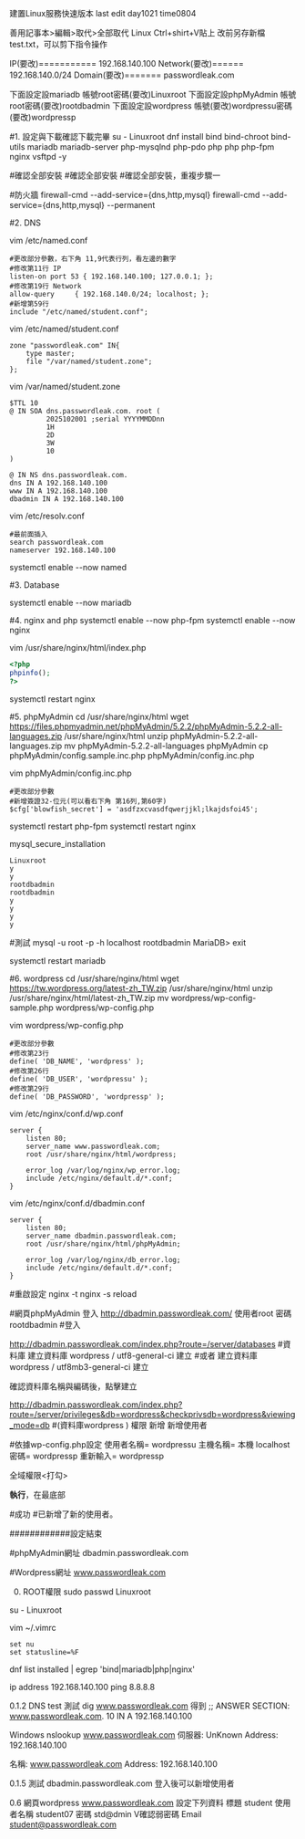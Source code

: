 建置Linux服務快速版本
last edit day1021 time0804

善用記事本>編輯>取代>全部取代
Linux Ctrl+shirt+V貼上
改前另存新檔test.txt，可以剪下指令操作

IP(要改)===========
192.168.140.100
Network(要改)======
192.168.140.0/24
Domain(要改)=======
passwordleak.com

下面設定設mariadb    帳號root密碼(要改)Linuxroot
下面設定設phpMyAdmin 帳號root密碼(要改)rootdbadmin
下面設定設wordpress  帳號(要改)wordpressu密碼(要改)wordpressp


#1. 設定與下載確認下載完畢
su -
Linuxroot
dnf install bind bind-chroot bind-utils mariadb mariadb-server php-mysqlnd php-pdo php php php-fpm nginx vsftpd -y 

#確認全部安裝
#確認全部安裝
#確認全部安裝，重複步驟一

#防火牆
firewall-cmd --add-service={dns,http,mysql}
firewall-cmd --add-service={dns,http,mysql} --permanent


#2. DNS 

vim /etc/named.conf
```
#更改部分參數，右下角 11,9代表行列，看左邊的數字
#修改第11行 IP
listen-on port 53 { 192.168.140.100; 127.0.0.1; };
#修改第19行 Network
allow-query     { 192.168.140.0/24; localhost; };
#新增第59行
include "/etc/named/student.conf";
```

vim /etc/named/student.conf
```
zone "passwordleak.com" IN{
    type master;
    file "/var/named/student.zone";
};
```

vim /var/named/student.zone
```
$TTL 10
@ IN SOA dns.passwordleak.com. root (
         2025102001 ;serial YYYYMMDDnn
         1H
         2D
         3W
         10
)
 
@ IN NS dns.passwordleak.com.
dns IN A 192.168.140.100
www IN A 192.168.140.100
dbadmin IN A 192.168.140.100
```

vim /etc/resolv.conf
```
#最前面插入
search passwordleak.com
nameserver 192.168.140.100
```
systemctl enable --now named

#3. Database

systemctl enable --now mariadb

#4. nginx and php
systemctl enable --now php-fpm
systemctl enable --now nginx

vim /usr/share/nginx/html/index.php
```php
<?php
phpinfo();
?>
```
systemctl restart nginx

#5. phpMyAdmin
cd /usr/share/nginx/html
wget https://files.phpmyadmin.net/phpMyAdmin/5.2.2/phpMyAdmin-5.2.2-all-languages.zip /usr/share/nginx/html
unzip phpMyAdmin-5.2.2-all-languages.zip 
mv phpMyAdmin-5.2.2-all-languages phpMyAdmin
cp phpMyAdmin/config.sample.inc.php  phpMyAdmin/config.inc.php

vim phpMyAdmin/config.inc.php 
```
#更改部分參數
#新增簽證32-位元(可以看右下角 第16列,第60字)
$cfg['blowfish_secret'] = 'asdfzxcvasdfqwerjjkl;lkajdsfoi45';
```

systemctl restart php-fpm
systemctl restart nginx

mysql_secure_installation
```
Linuxroot
y
y
rootdbadmin
rootdbadmin
y
y
y
y
```

#測試
mysql -u root -p -h localhost
rootdbadmin
MariaDB> exit

systemctl restart mariadb

#6. wordpress
cd /usr/share/nginx/html
wget https://tw.wordpress.org/latest-zh_TW.zip /usr/share/nginx/html
unzip /usr/share/nginx/html/latest-zh_TW.zip
mv wordpress/wp-config-sample.php wordpress/wp-config.php


vim wordpress/wp-config.php
```
#更改部分參數
#修改第23行
define( 'DB_NAME', 'wordpress' );
#修改第26行
define( 'DB_USER', 'wordpressu' );
#修改第29行
define( 'DB_PASSWORD', 'wordpressp' );
```

vim /etc/nginx/conf.d/wp.conf
```
server {
    listen 80;
    server_name www.passwordleak.com;
    root /usr/share/nginx/html/wordpress;

    error_log /var/log/nginx/wp_error.log;
    include /etc/nginx/default.d/*.conf;
}
```

vim /etc/nginx/conf.d/dbadmin.conf
```
server {
    listen 80;
    server_name dbadmin.passwordleak.com;
    root /usr/share/nginx/html/phpMyAdmin;

    error_log /var/log/nginx/db_error.log;
    include /etc/nginx/default.d/*.conf;
}
```
#重啟設定
nginx -t
nginx -s reload


#網頁phpMyAdmin 登入
http://dbadmin.passwordleak.com/
使用者root
密碼rootdbadmin
#登入

http://dbadmin.passwordleak.com/index.php?route=/server/databases
#資料庫
建立資料庫 wordpress / utf8-general-ci 建立
#或者
建立資料庫 wordpress / utf8mb3-general-ci 建立

確認資料庫名稱與編碼後，點擊建立


http://dbadmin.passwordleak.com/index.php?route=/server/privileges&db=wordpress&checkprivsdb=wordpress&viewing_mode=db
#(資料庫wordpress ) 權限 
新增 新增使用者

#依據wp-config.php設定
使用者名稱= wordpressu
主機名稱= 本機   localhost
密碼= wordpressp
重新輸入= wordpressp

全域權限<打勾>

**執行**，在最底部

#成功
#已新增了新的使用者。 

############設定結束

#phpMyAdmin網址
dbadmin.passwordleak.com

#Wordpress網址
www.passwordleak.com



0. ROOT權限
sudo passwd
Linuxroot

su -
Linuxroot

vim ~/.vimrc
```
set nu
set statusline=%F
```
dnf list installed | egrep 'bind|mariadb|php|nginx'

ip address 
192.168.140.100
ping 8.8.8.8


0.1.2 DNS test
測試
dig www.passwordleak.com
得到
;; ANSWER SECTION:
www.passwordleak.com.	10	IN	A	192.168.140.100

Windows
nslookup www.passwordleak.com
伺服器:  UnKnown
Address:  192.168.140.100

名稱:    www.passwordleak.com
Address:  192.168.140.100

0.1.5 
測試
dbadmin.passwordleak.com
登入後可以新增使用者


0.6
網頁wordpress
www.passwordleak.com
設定下列資料
標題 student
使用者名稱 student07
密碼 std@dmin
V確認弱密碼
Email student@passwordleak.com
